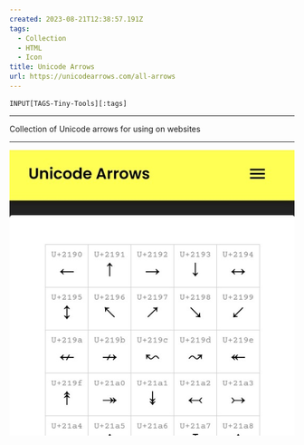 ```yaml
---
created: 2023-08-21T12:38:57.191Z
tags: 
  - Collection
  - HTML
  - Icon
title: Unicode Arrows
url: https://unicodearrows.com/all-arrows
---
```

```meta-bind
INPUT[TAGS-Tiny-Tools][:tags]
```

___
Collection of Unicode arrows for using on websites
___

![](_attachments/unicode-arrows.jpg)

